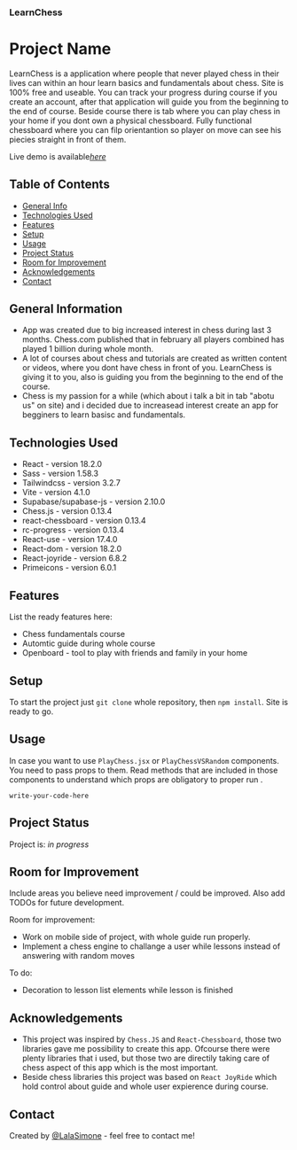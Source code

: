 ### LearnChess

# Project Name

LearnChess is a application where people that never played chess in their lives can within an hour learn basics and fundamentals about chess. Site is 100% free and useable. You can track your progress during course if you create an account, after that application will guide you from the beginning to the end of course. Beside course there is tab where you can play chess in your home if you dont own a physical chessboard. Fully functional chessboard where you can filp orientantion so player on move can see his piecies straight in front of them.

Live demo is available[_here_](https://learnchessbylala.netlify.app/)

## Table of Contents

-   [General Info](#general-information)
-   [Technologies Used](#technologies-used)
-   [Features](#features)
-   [Setup](#setup)
-   [Usage](#usage)
-   [Project Status](#project-status)
-   [Room for Improvement](#room-for-improvement)
-   [Acknowledgements](#acknowledgements)
-   [Contact](#contact)

## General Information

-   App was created due to big increased interest in chess during last 3 months. Chess.com published that in february all players combined has played 1 billion during whole month.
-   A lot of courses about chess and tutorials are created as written content or videos, where you dont have chess in front of you. LearnChess is giving it to you, also is guiding you from the beginning to the end of the course.
-   Chess is my passion for a while (which about i talk a bit in tab "abotu us" on site) and i decided due to increasead interest create an app for begginers to learn basisc and fundamentals.

## Technologies Used

-   React - version 18.2.0
-   Sass - version 1.58.3
-   Tailwindcss - version 3.2.7
-   Vite - version 4.1.0
-   Supabase/supabase-js - version 2.10.0
-   Chess.js - version 0.13.4
-   react-chessboard - version 0.13.4
-   rc-progress - version 0.13.4
-   React-use - version 17.4.0
-   React-dom - version 18.2.0
-   React-joyride - version 6.8.2
-   Primeicons - version 6.0.1

## Features

List the ready features here:

-   Chess fundamentals course
-   Automtic guide during whole course
-   Openboard - tool to play with friends and family in your home

## Setup

To start the project just `git clone` whole repository, then `npm install`. Site is ready to go.

## Usage

In case you want to use `PlayChess.jsx` or `PlayChessVSRandom` components. You need to pass props to them. Read methods that are included in those components to understand which props are obligatory to proper run .

`write-your-code-here`

## Project Status

Project is: _in progress_

## Room for Improvement

Include areas you believe need improvement / could be improved. Also add TODOs for future development.

Room for improvement:

-   Work on mobile side of project, with whole guide run properly.
-   Implement a chess engine to challange a user while lessons instead of answering with random moves

To do:

-   Decoration to lesson list elements while lesson is finished

## Acknowledgements

-   This project was inspired by `Chess.JS` and `React-Chessboard`, those two libraries gave me possibility to create this app. Ofcourse there were plenty
    libraries that i used, but those two are directily taking care of chess aspect of this app which is the most important.
-   Beside chess libraries this project was based on `React JoyRide` which hold control about guide and whole user expierence during course.

## Contact

Created by [@LalaSimone](https://github.com/LalaSimon) - feel free to contact me!
